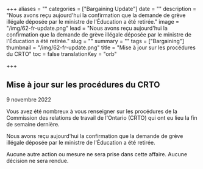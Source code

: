 +++
aliases = ""
categories = ["Bargaining Update"]
date = ""
description = "Nous avons reçu aujourd'hui la confirmation que la demande de grève illégale déposée par le ministre de l'Éducation a été retirée."
image = "/img/62-fr-update.png"
lead = "Nous avons reçu aujourd'hui la confirmation que la demande de grève illégale déposée par le ministre de l'Éducation a été retirée."
slug = ""
summary = ""
tags = ["Bargaining"]
thumbnail = "/img/62-fr-update.png"
title = "Mise à jour sur les procédures du CRTO"
toc = false
translationKey = "orb"

+++
## Mise à jour sur les procédures du CRTO

9 novembre 2022

Vous avez été nombreux à vous renseigner sur les procédures de la Commission des relations de travail de l'Ontario (CRTO) qui ont eu lieu la fin de semaine dernière.

Nous avons reçu aujourd'hui la confirmation que la demande de grève illégale déposée par le ministre de l'Éducation a été retirée.

Aucune autre action ou mesure ne sera prise dans cette affaire. Aucune décision ne sera rendue.